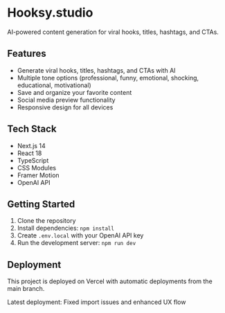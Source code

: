 # Hooksy.studio

AI-powered content generation for viral hooks, titles, hashtags, and CTAs.

## Features

- Generate viral hooks, titles, hashtags, and CTAs with AI
- Multiple tone options (professional, funny, emotional, shocking, educational, motivational)
- Save and organize your favorite content
- Social media preview functionality
- Responsive design for all devices

## Tech Stack

- Next.js 14
- React 18
- TypeScript
- CSS Modules
- Framer Motion
- OpenAI API

## Getting Started

1. Clone the repository
2. Install dependencies: `npm install`
3. Create `.env.local` with your OpenAI API key
4. Run the development server: `npm run dev`

## Deployment

This project is deployed on Vercel with automatic deployments from the main branch.

Latest deployment: Fixed import issues and enhanced UX flow 
